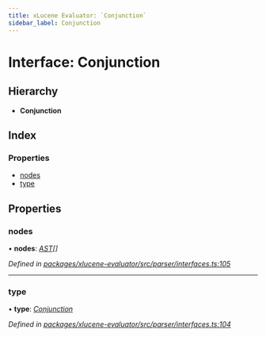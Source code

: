 ```yaml
---
title: xLucene Evaluator: `Conjunction`
sidebar_label: Conjunction
---
```


# Interface: Conjunction

## Hierarchy

* **Conjunction**

## Index

### Properties

* [nodes](conjunction.md#nodes)
* [type](conjunction.md#type)

## Properties

###  nodes

• **nodes**: *[AST](../overview.md#ast)[]*

*Defined in [packages/xlucene-evaluator/src/parser/interfaces.ts:105](https://github.com/terascope/teraslice/blob/78714a985/packages/xlucene-evaluator/src/parser/interfaces.ts#L105)*

___

###  type

• **type**: *[Conjunction](../enums/asttype.md#conjunction)*

*Defined in [packages/xlucene-evaluator/src/parser/interfaces.ts:104](https://github.com/terascope/teraslice/blob/78714a985/packages/xlucene-evaluator/src/parser/interfaces.ts#L104)*
